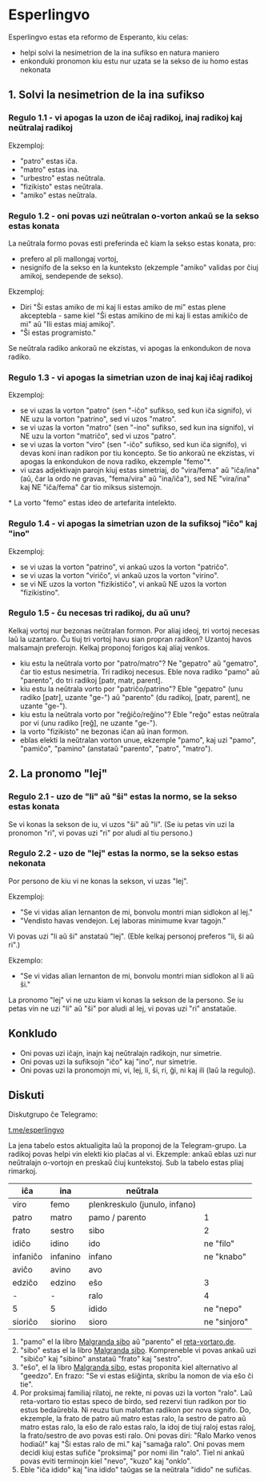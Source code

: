 # Esperlingvo

Esperlingvo estas eta reformo de Esperanto, kiu celas:
- helpi solvi la nesimetrion de la ina sufikso en natura maniero
- enkonduki pronomon kiu estu nur uzata se la sekso de iu homo estas nekonata

## 1. Solvi la nesimetrion de la ina sufikso

### Regulo 1.1 - vi apogas la uzon de iĉaj radikoj, inaj radikoj kaj neŭtralaj radikoj
Ekzemploj:
- "patro" estas iĉa.
- "matro" estas ina.
- "urbestro" estas neŭtrala.
- "fizikisto" estas neŭtrala.
- "amiko" estas neŭtrala.

### Regulo 1.2 - oni povas uzi neŭtralan o-vorton ankaŭ se la sekso estas konata
La neŭtrala formo povas esti preferinda eĉ kiam la sekso estas konata, pro:
- prefero al pli mallongaj vortoj,
- nesignifo de la sekso en la kunteksto (ekzemple "amiko" validas por ĉiuj amikoj, sendepende de sekso).

Ekzemploj:
- Diri "Ŝi estas amiko de mi kaj li estas amiko de mi" estas plene akceptebla - same kiel "Ŝi estas amikino de mi kaj li estas amikiĉo de mi" aŭ "Ili estas miaj amikoj".
- "Ŝi estas programisto."

Se neŭtrala radiko ankoraŭ ne ekzistas, vi apogas la enkondukon de nova radiko.

### Regulo 1.3 - vi apogas la simetrian uzon de inaj kaj iĉaj radikoj
Ekzemploj:
- se vi uzas la vorton "patro" (sen "-iĉo" sufikso, sed kun iĉa signifo), vi NE uzu la vorton "patrino", sed vi uzos "matro".
- se vi uzas la vorton "matro" (sen "-ino" sufikso, sed kun ina signifo), vi NE uzu la vorton "matriĉo", sed vi uzos "patro".
- se vi uzas la vorton "viro" (sen "-iĉo" sufikso, sed kun iĉa signifo), vi devas koni inan radikon por tiu koncepto. Se tio ankoraŭ ne ekzistas, vi apogas la enkondukon de nova radiko, ekzemple "femo"*.
- vi uzas adjektivajn parojn kiuj estas simetriaj, do "vira/fema" aŭ "iĉa/ina" (aŭ, ĉar la ordo ne gravas, "fema/vira" aŭ "ina/iĉa"), sed NE "vira/ina" kaj NE "iĉa/fema" ĉar tio miksus sistemojn.

\* La vorto "femo" estas ideo de artefarita intelekto.

### Regulo 1.4 - vi apogas la simetrian uzon de la sufiksoj "iĉo" kaj "ino"
Ekzemploj:
- se vi uzas la vorton "patrino", vi ankaŭ uzos la vorton "patriĉo".
- se vi uzas la vorton "viriĉo", vi ankaŭ uzos la vorton "virino".
- se vi NE uzos la vorton "fizikistiĉo", vi ankaŭ NE uzos la vorton "fizikistino".

### Regulo 1.5 - ĉu necesas tri radikoj, du aŭ unu?
Kelkaj vortoj nur bezonas neŭtralan formon. Por aliaj ideoj, tri vortoj necesas laŭ la uzantaro. Ĉu tiuj tri vortoj havu sian propran radikon? Uzantoj havos malsamajn preferojn. Kelkaj proponoj forigos kaj aliaj venkos.
- kiu estu la neŭtrala vorto por "patro/matro"? Ne "gepatro" aŭ "gematro", ĉar tio estus nesimetria. Tri radikoj necesus. Eble nova radiko "pamo" aŭ "parento", do tri radikoj [patr, matr, parent].
- kiu estu la neŭtrala vorto por "patriĉo/patrino"? Eble "gepatro" (unu radiko [patr], uzante "ge-") aŭ "parento" (du radikoj, [patr, parent], ne uzante "ge-").
- kiu estu la neŭtrala vorto por "reĝiĉo/reĝino"? Eble "reĝo" estas neŭtrala por vi (unu radiko [reĝ], ne uzante "ge-").
- la vorto "fizikisto" ne bezonas iĉan aŭ inan formon.
- eblas elekti la neŭtralan vorton unue, ekzemple "pamo", kaj uzi "pamo", "pamiĉo", "pamino" (anstataŭ "parento", "patro", "matro").

## 2. La pronomo "lej"

### Regulo 2.1 - uzo de "li" aŭ "ŝi" estas la normo, se la sekso estas konata
Se vi konas la sekson de iu, vi uzos "ŝi" aŭ "li". (Se iu petas vin uzi la pronomon "ri", vi povas uzi "ri" por aludi al tiu persono.)

### Regulo 2.2 - uzo de "lej" estas la normo, se la sekso estas nekonata
Por persono de kiu vi ne konas la sekson, vi uzas "lej".

Ekzemploj:
- "Se vi vidas alian lernanton de mi, bonvolu montri mian sidlokon al lej."
- "Vendisto havas vendejon. Lej laboras minimume kvar tagojn."

Vi povas uzi "li aŭ ŝi" anstataŭ "lej". (Eble kelkaj personoj preferos "li, ŝi aŭ ri".)

Ekzemplo:
- "Se vi vidas alian lernanton de mi, bonvolu montri mian sidlokon al li aŭ ŝi."

La pronomo "lej" vi ne uzu kiam vi konas la sekson de la persono. Se iu petas vin ne uzi "li" aŭ "ŝi" por aludi al lej, vi povas uzi "ri" anstataŭe.

## Konkludo
- Oni povas uzi iĉajn, inajn kaj neŭtralajn radikojn, nur simetrie.
- Oni povas uzi la sufiksojn "iĉo" kaj "ino", nur simetrie.
- Oni povas uzi la pronomojn mi, vi, lej, li, ŝi, ri, ĝi, ni kaj ili (laŭ la reguloj).

## Diskuti

Diskutgrupo ĉe Telegramo:

[t.me/esperlingvo](https://t.me/esperlingvo)

La jena tabelo estos aktualigita laŭ la proponoj de la Telegram-grupo. La radikoj povas helpi vin elekti kio plaĉas al vi. Ekzemple: ankaŭ eblas uzi nur neŭtralajn o-vortojn en preskaŭ ĉiuj kuntekstoj. Sub la tabelo estas pliaj rimarkoj.

| iĉa | ina | neŭtrala | |
| --- | --- | -------- | --- |
| viro | femo | plenkreskulo (junulo, infano) | |
| patro | matro | pamo / parento | 1 |
| frato | sestro | sibo | 2 |
| idiĉo | idino | ido | ne "filo" |
| infaniĉo | infanino | infano | ne "knabo" |
| aviĉo | avino | avo | |
| edziĉo | edzino | eŝo | 3 |
| - | - | ralo | 4 |
| 5 | 5 | idido | ne "nepo" |
| sioriĉo | siorino | sioro | ne "sinjoro"|

1. "pamo" el la libro [Malgranda sibo](https://rano.org/frateto/libro.html) aŭ "parento" el [reta-vortaro.de](https://reta-vortaro.de/revo/dlg/index-2m.html#parent1.0o).
2. "sibo" estas el la libro [Malgranda sibo](https://rano.org/frateto/libro.html). Kompreneble vi povas ankaŭ uzi "sibiĉo" kaj "sibino" anstataŭ "frato" kaj "sestro".
3. "eŝo", el la libro [Malgranda sibo](https://rano.org/frateto/libro.html), estas proponita kiel alternativo al "geedzo". En frazo: "Se vi estas eŝiĝinta, skribu la nomon de via eŝo ĉi tie".
4. Por proksimaj familiaj rilatoj, ne rekte, ni povas uzi la vorton "ralo". Laŭ reta-vortaro tio estas speco de birdo, sed rezervi tiun radikon por tio estus bedaŭrebla. Ni reuzu tiun maloftan radikon por nova signifo. Do, ekzemple, la frato de patro aŭ matro estas ralo, la sestro de patro aŭ matro estas ralo, la eŝo de ralo estas ralo, la idoj de tiuj raloj estas raloj, la frato/sestro de avo povas esti ralo. Oni povas diri: "Ralo Marko venos hodiaŭ!" kaj "Ŝi estas ralo de mi." kaj "samaĝa ralo". Oni povas mem decidi kiuj estas sufiĉe "proksimaj" por nomi ilin "ralo". Tiel ni ankaŭ povas eviti terminojn kiel "nevo", "kuzo" kaj "onklo".
5. Eble "iĉa idido" kaj "ina idido" taŭgas se la neŭtrala "idido" ne sufiĉas.